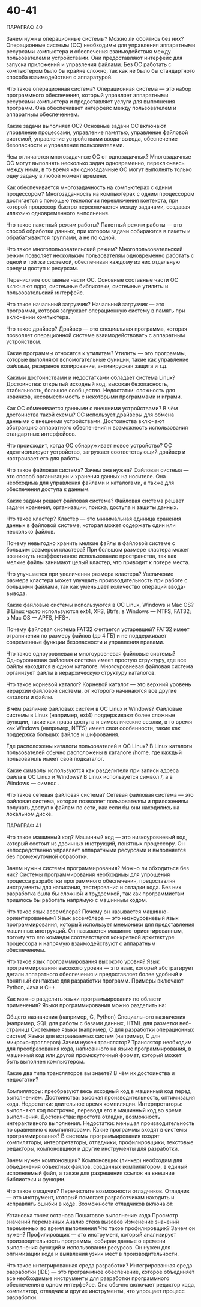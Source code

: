# 40-41


ПАРАГРАФ 40

Зачем нужны операционные системы? Можно ли обойтись без них? Операционные системы (ОС) необходимы для управления аппаратными ресурсами компьютера и обеспечения взаимодействия между пользователем и устройствами. Они предоставляют интерфейс для запуска приложений и управления файлами. Без ОС работать с компьютером было бы крайне сложно, так как не было бы стандартного способа взаимодействия с аппаратурой.

Что такое операционная система? Операционная система — это набор программного обеспечения, который управляет аппаратными ресурсами компьютера и предоставляет услуги для выполнения программ. Она обеспечивает интерфейс между пользователем и аппаратным обеспечением.

Какие задачи выполняет ОС? Основные задачи ОС включают управление процессами, управление памятью, управление файловой системой, управление устройствами ввода-вывода, обеспечение безопасности и управление пользователями.

Чем отличаются многозадачные ОС от однозадачных? Многозадачные ОС могут выполнять несколько задач одновременно, переключаясь между ними, в то время как однозадачные ОС могут выполнять только одну задачу в любой момент времени.

Как обеспечивается многозадачность на компьютерах с одним процессором? Многозадачность на компьютерах с одним процессором достигается с помощью технологии переключения контекста, при которой процессор быстро переключается между задачами, создавая иллюзию одновременного выполнения.

Что такое пакетный режим работы? Пакетный режим работы — это способ обработки данных, при котором задачи собираются в пакеты и обрабатываются группами, а не по одной.

Что такое многопользовательский режим? Многопользовательский режим позволяет нескольким пользователям одновременно работать с одной и той же системой, обеспечивая каждому из них отдельную среду и доступ к ресурсам.

Перечислите составные части ОС. Основные составные части ОС включают ядро, системные библиотеки, системные утилиты и пользовательский интерфейс.

Что такое начальный загрузчик? Начальный загрузчик — это программа, которая загружает операционную систему в память при включении компьютера.

Что такое драйвер? Драйвер — это специальная программа, которая позволяет операционной системе взаимодействовать с аппаратным устройством.

Какие программы относятся к утилитам? Утилиты — это программы, которые выполняют вспомогательные функции, такие как управление файлами, резервное копирование, антивирусная защита и т.д.

Какими достоинствами и недостатками обладает система Linux? Достоинства: открытый исходный код, высокая безопасность, стабильность, большое сообщество. Недостатки: сложность для новичков, несовместимость с некоторыми программами и играми.

Как ОС обменивается данными с внешними устройствами? В чём достоинства такой схемы? ОС использует драйверы для обмена данными с внешними устройствами. Достоинства включают абстракцию аппаратного обеспечения и возможность использования стандартных интерфейсов.

Что происходит, когда ОС обнаруживает новое устройство? ОС идентифицирует устройство, загружает соответствующий драйвер и настраивает его для работы.

Что такое файловая система? Зачем она нужна? Файловая система — это способ организации и хранения данных на носителе. Она необходима для управления файлами и каталогами, а также для обеспечения доступа к данным.

Какие задачи решает файловая система? Файловая система решает задачи хранения, организации, поиска, доступа и защиты данных.

Что такое кластер? Кластер — это минимальная единица хранения данных в файловой системе, которая может содержать один или несколько файлов.

Почему невыгодно хранить мелкие файлы в файловой системе с большим размером кластера? При большом размере кластера может возникнуть неэффективное использование пространства, так как мелкие файлы занимают целый кластер, что приводит к потере места.

Что улучшается при увеличении размера кластера? Увеличение размера кластера может улучшить производительность при работе с большими файлами, так как уменьшает количество операций ввода-вывода.

Какие файловые системы используются в ОС Linux, Windows и Mac OS? В Linux часто используются ext4, XFS, Btrfs; в Windows — NTFS, FAT32; в Mac OS — APFS, HFS+.

Почему файловая система FAT32 считается устаревшей? FAT32 имеет ограничения по размеру файлов (до 4 ГБ) и не поддерживает современные функции безопасности и управления правами.

Что такое одноуровневая и многоуровневая файловые системы? Одноуровневая файловая система имеет простую структуру, где все файлы находятся в одном каталоге. Многоуровневая файловая система организует файлы в иерархическую структуру каталогов.

Что такое корневой каталог? Корневой каталог — это верхний уровень иерархии файловой системы, от которого начинаются все другие каталоги и файлы.

В чём различие файловых систем в ОС Linux и Windows? Файловые системы в Linux (например, ext4) поддерживают более сложные функции, такие как права доступа и символические ссылки, в то время как Windows (например, NTFS) имеет свои особенности, такие как поддержка больших файлов и шифрования.

Где расположены каталоги пользователей в ОС Linux? В Linux каталоги пользователей обычно расположены в каталоге /home, где каждый пользователь имеет свой подкаталог.

Какие символы используются как разделители при записи адреса файла в ОС Linux и Windows? В Linux используется символ /, а в Windows — символ \.

Что такое сетевая файловая система? Сетевая файловая система — это файловая система, которая позволяет пользователям и приложениям получать доступ к файлам по сети, как если бы они находились на локальном диске.





ПАРАГРАФ 41



Что такое машинный код? Машинный код — это низкоуровневый код, который состоит из двоичных инструкций, понятных процессору. Он непосредственно управляет аппаратными ресурсами и выполняется без промежуточной обработки.

Зачем нужны системы программирования? Можно ли обходиться без них? Системы программирования необходимы для упрощения процесса разработки программного обеспечения, предоставляя инструменты для написания, тестирования и отладки кода. Без них разработка была бы сложной и трудоемкой, так как программистам пришлось бы работать напрямую с машинным кодом.

Что такое язык ассемблера? Почему он называется машинно-ориентированным? Язык ассемблера — это низкоуровневый язык программирования, который использует мнемоники для представления машинных инструкций. Он называется машинно-ориентированным, потому что его команды соответствуют конкретной архитектуре процессора и напрямую взаимодействуют с аппаратным обеспечением.

Что такое язык программирования высокого уровня? Язык программирования высокого уровня — это язык, который абстрагирует детали аппаратного обеспечения и предоставляет более удобный и понятный синтаксис для разработки программ. Примеры включают Python, Java и C++.

Как можно разделить языки программирования по области применения? Языки программирования можно разделить на:

Общего назначения (например, C, Python)
Специального назначения (например, SQL для работы с базами данных, HTML для разметки веб-страниц)
Системные языки (например, C для разработки операционных систем)
Языки для встраиваемых систем (например, C для микроконтроллеров)
Зачем нужен транслятор? Транслятор необходим для преобразования кода, написанного на языке программирования, в машинный код или другой промежуточный формат, который может быть выполнен компьютером.

Какие два типа трансляторов вы знаете? В чём их достоинства и недостатки?

Компиляторы: преобразуют весь исходный код в машинный код перед выполнением. Достоинства: высокая производительность, оптимизация кода. Недостатки: длительное время компиляции.
Интерпретаторы: выполняют код построчно, переводя его в машинный код во время выполнения. Достоинства: простота отладки, возможность интерактивного выполнения. Недостатки: меньшая производительность по сравнению с компиляторами.
Какие программы входят в системы программирования? В системы программирования входят компиляторы, интерпретаторы, отладчики, профилировщики, текстовые редакторы, компоновщики и другие инструменты для разработки.

Зачем нужен компоновщик? Компоновщик (линкер) необходим для объединения объектных файлов, созданных компилятором, в единый исполняемый файл, а также для разрешения ссылок на внешние библиотеки и функции.

Что такое отладчик? Перечислите возможности отладчиков. Отладчик — это инструмент, который помогает разработчикам находить и исправлять ошибки в коде. Возможности отладчиков включают:

Установка точек останова
Пошаговое выполнение кода
Просмотр значений переменных
Анализ стека вызовов
Изменение значений переменных во время выполнения
Что такое профилировщик? Зачем он нужен? Профилировщик — это инструмент, который анализирует производительность программы, собирая данные о времени выполнения функций и использовании ресурсов. Он нужен для оптимизации кода и выявления узких мест в производительности.

Что такое интегрированная среда разработки? Интегрированная среда разработки (IDE) — это программное обеспечение, которое объединяет все необходимые инструменты для разработки программного обеспечения в одном интерфейсе. Она обычно включает редактор кода, компилятор, отладчик и другие инструменты, что упрощает процесс разработки.

